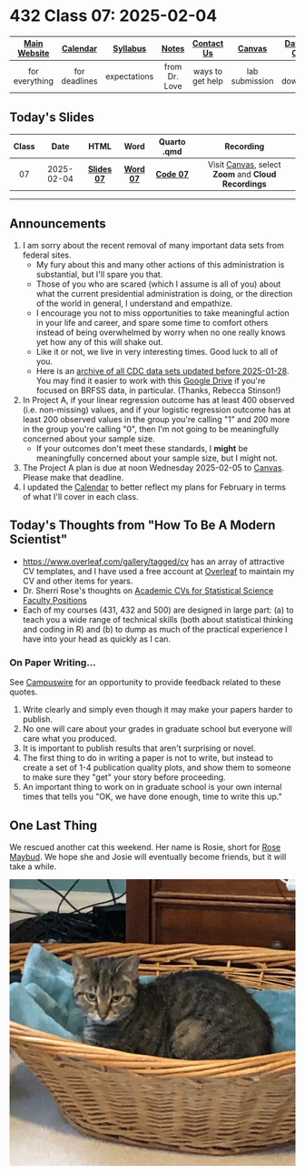 # 432 Class 07: 2025-02-04

[Main Website](https://thomaselove.github.io/432-2025/) | [Calendar](https://thomaselove.github.io/432-2025/calendar.html) | [Syllabus](https://thomaselove.github.io/432-syllabus-2025/) | [Notes](https://thomaselove.github.io/432-notes/) | [Contact Us](https://thomaselove.github.io/432-2025/contact.html) | [Canvas](https://canvas.case.edu) | [Data and Code](https://github.com/THOMASELOVE/432-data) | [Sources](https://github.com/THOMASELOVE/432-classes-2024/tree/main/sources)
:-----------: | :--------------: | :----------: | :---------: | :-------------: | :-----------: | :------------: |:------:
for everything | for deadlines | expectations | from Dr. Love | ways to get help | lab submission | for downloads | to read

## Today's Slides

Class | Date | HTML | Word | Quarto .qmd | Recording
:---: | :--------: | :------: | :------: | :------: | :-------------:
07 | 2025-02-04 | **[Slides 07](https://thomaselove.github.io/432-slides-2025/slides07.html)** | **[Word 07](https://thomaselove.github.io/432-slides-2025/slides07w.docx)** | **[Code 07](https://github.com/THOMASELOVE/432-slides-2025/blob/main/slides07.qmd)** | Visit [Canvas](https://canvas.case.edu/), select **Zoom** and **Cloud Recordings**

---

## Announcements

1. I am sorry about the recent removal of many important data sets from federal sites.
    - My fury about this and many other actions of this administration is substantial, but I'll spare you that.
    - Those of you who are scared (which I assume is all of you) about what the current presidential administration is doing, or the direction of the world in general, I understand and empathize.
    - I encourage you not to miss opportunities to take meaningful action in your life and career, and spare some time to comfort others instead of being overwhelmed by worry when no one really knows yet how any of this will shake out.
    - Like it or not, we live in very interesting times. Good luck to all of you.
    - Here is an [archive of all CDC data sets updated before 2025-01-28](https://archive.org/details/20250128-cdc-datasets). You may find it easier to work with this [Google Drive](https://drive.google.com/drive/folders/1lk5DrQMKIKgZFBoT_ZYWOCkt7In87IG_) if you're focused on BRFSS data, in particular. (Thanks, Rebecca Stinson!)
2. In Project A, if your linear regression outcome has at least 400 observed (i.e. non-missing) values, and if your logistic regression outcome has at least 200 observed values in the group you're calling "1" and 200 more in the group you're calling "0", then I'm not going to be meaningfully concerned about your sample size.
    - If your outcomes don't meet these standards, I **might** be meaningfully concerned about your sample size, but I might not.
3. The Project A plan is due at noon Wednesday 2025-02-05 to [Canvas](https://canvas.case.edu/). Please make that deadline.
4. I updated the [Calendar](https://thomaselove.github.io/432-2025/calendar.html) to better reflect my plans for February in terms of what I'll cover in each class.

## Today's Thoughts from "How To Be A Modern Scientist"

- <https://www.overleaf.com/gallery/tagged/cv> has an array of attractive CV templates, and I have used a free account at [Overleaf](https://www.overleaf.com/) to maintain my CV and other items for years.
- Dr. Sherri Rose's thoughts on [Academic CVs for Statistical Science Faculty Positions](https://drsherrirose.org/academic-cvs-for-statistical-science-faculty-positions)
- Each of my courses (431, 432 and 500) are designed in large part: (a) to teach you a wide range of technical skills (both about statistical thinking and coding in R) and (b) to dump as much of the practical experience I have into your head as quickly as I can.

### On Paper Writing...

See [Campuswire](https://campuswire.com/) for an opportunity to provide feedback related to these quotes.

1. Write clearly and simply even though it may make your papers harder to publish.
2. No one will care about your grades in graduate school but everyone will care what you produced.
3. It is important to publish results that aren't surprising or novel.
4. The first thing to do in writing a paper is not to write, but instead to create a set of 1-4 publication quality plots, and show them to someone to make sure they "get" your story before proceeding.
5. An important thing to work on in graduate school is your own internal times that tells you "OK, we have done enough, time to write this up."

## One Last Thing

We rescued another cat this weekend. Her name is Rosie, short for [Rose Maybud](https://en.wikipedia.org/wiki/Ruddigore). We hope she and Josie will eventually become friends, but it will take a while.

![](rosie_2025-02-02.jpg)
